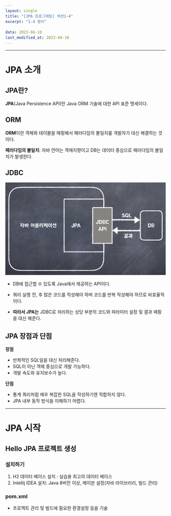 ```yaml
---
layout: single
title: "[JPA 프로그래밍] 섹션1-4"
excerpt: "1-4 정리"

data: 2023-04-10
last_modified_at: 2023-04-10
---
```


---

# JPA 소개

## JPA란?

**JPA**(Java Persistence API)란 Java ORM 기술에 대한 API 표준 명세이다.

## ORM

**ORM**이란 객체와 테이블을 매핑해서 패러다임의 불일치를 개발자가 대신 해결하는 것이다.

**패러다임의 불일치**: 자바 언어는 객체지향이고 DB는 데이터 중심으로 패러다임의 불일치가 발생한다.

## JDBC

![img1](../img/img1.png)

- DB에 접근할 수 있도록 Java에서 제공하는 API이다.
- 쿼리 실행 전, 후 많은 코드를 작성해야 하며 코드를 반복 작성해야 하므로 비효율적이다.

- **따라서 JPA는** JDBC로 처리하는 상당 부분의 코드와 파라미터 설정 및 결과 매핑을 대신 해준다.

## JPA 장점과 단점

**장점**

- 반복적인 SQL일을 대신 처리해준다.
- SQL이 아닌 객체 중심으로 개발 가능하다.
- 개발 속도와 유지보수가 높다.

**단점**

- 통계 쿼리처럼 매우 복잡한 SQL을 작성하기엔 적합하지 않다.
- JPA 내부 동작 방식을 이해하기 어렵다.

---

# JPA 시작

## Hello JPA 프로젝트 생성

### 설치하기

1. H2 데이터 베이스 설치 : 실습용 최고의 데이터 베이스
2. Intellij IDEA 설치: Java 8버전 이상, 메이븐 설정(자바 라이브러리, 빌드 관리)

### pom.xml

- 프로젝트 관리 및 빌드에 필요한 환경설정 등을 기술

